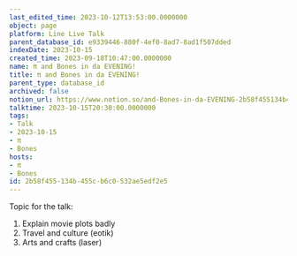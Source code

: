 ```yaml
---
last_edited_time: 2023-10-12T13:53:00.0000000
object: page
platform: Line Live Talk
parent_database_id: e9339446-880f-4ef0-8ad7-8ad1f507dded
indexDate: 2023-10-15
created_time: 2023-09-18T10:47:00.0000000
name: π and Bones in da EVENING!
title: π and Bones in da EVENING!
parent_type: database_id
archived: false
notion_url: https://www.notion.so/and-Bones-in-da-EVENING-2b58f455134b455cb6c0532ae5edf2e5
talktime: 2023-10-15T20:30:00.0000000
tags:
- Talk
- 2023-10-15
- π
- Bones
hosts:
- π
- Bones
id: 2b58f455-134b-455c-b6c0-532ae5edf2e5
---
```


Topic for the talk:
1. Explain movie plots  badly 
2. Travel and culture (eotik)
3. Arts and crafts (laser)

























